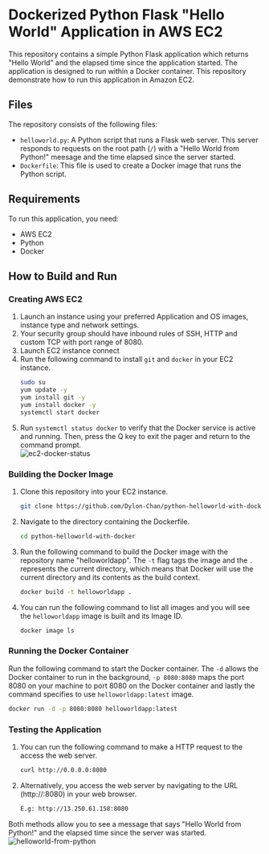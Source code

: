 # Dockerized Python Flask "Hello World" Application in AWS EC2

This repository contains a simple Python Flask application which returns "Hello World" and the elapsed time since the application started. The application is designed to run within a Docker container. This repository demonstrate how to run this application in Amazon EC2.

## Files
The repository consists of the following files:
- `helloworld.py`: A Python script that runs a Flask web server. This server responds to requests on the root path (`/`) with a "Hello World from Python!" meesage and the time elapsed since the server started.
- `Dockerfile`: This file is used to create a Docker image that runs the Python script.

## Requirements
To run this application, you need:
- AWS EC2
- Python
- Docker

## How to Build and Run

### Creating AWS EC2
1. Launch an instance using your preferred Application and OS images, instance type and network settings.
2. Your security group should have inbound rules of SSH, HTTP and custom TCP with port range of 8080.
3. Launch EC2 instance connect
4. Run the following command to install `git` and `docker` in your EC2 instance.
    ```sh
    sudo su
    yum update -y
    yum install git -y
    yum install docker -y
    systemctl start docker
    ```
5. Run `systemctl status docker` to verify that the Docker service is active and running. Then, press the Q key to exit the pager and return to the command prompt.<br>
![ec2-docker-status](https://1drv.ms/i/s!Ap4RX7PG9du9gZNNKffzWOcoiNHymA?e=XaBLb2)

### Building the Docker Image
1. Clone this repository into your EC2 instance.
    ```sh
    git clone https://github.com/Dylon-Chan/python-helloworld-with-docker.git
    ```
2. Navigate to the directory containing the Dockerfile.
    ```sh
    cd python-helloworld-with-docker
    ```
3. Run the following command to build the Docker image with the repository name "helloworldapp". The `-t` flag tags the image and the `.` represents the current directory, which means that Docker will use the current directory and its contents as the build context. 
    ```sh
    docker build -t helloworldapp .
    ```
4. You can run the following command to list all images and you will see the `helloworldapp` image is built and its Image ID.
    ```sh
    docker image ls
    ```

### Running the Docker Container
Run the following command to start the Docker container. The `-d` allows the Docker container to run in the background, `-p 8080:8080` maps the port 8080 on your machine to port 8080 on the Docker container and lastly the command specifies to use `helloworldapp:latest` image.
```sh
docker run -d -p 8080:8080 helloworldapp:latest
```

### Testing the Application
1. You can run the following command to make a HTTP request to the access the web server.
    ```sh
    curl http://0.0.0.0:8080
    ```
2. Alternatively, you access the web server by navigating to the URL (http://<your-ec2-public-address>:8080) in your web browser.
    ```sh
    E.g: http://13.250.61.158:8080
    ```
Both methods allow you to see a message that says "Hello World from Python!" and the elapsed time since the server was started.
<br>
![helloworld-from-python](https://1drv.ms/i/s!Ap4RX7PG9du9gZNPDt6QAafrv5cyHA?e=lobbcE)